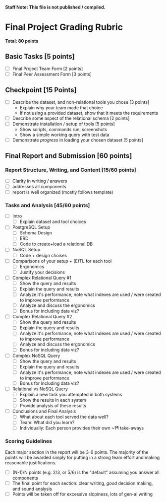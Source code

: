**Staff Note: This file is not published / compiled.**

# Final Project Grading Rubric

**Total: 80 points**

## Basic Tasks [**5 points**]
- [ ] Final Project Team Form [2 points]
- [ ] Final Peer Assessment Form [3 points]

## Checkpoint [**15 Points**]
- [ ] Describe the dataset, and non-relational tools you chose [3 points]
  - Explain why your team made that choice
  - If not using a provided dataset, show that it meets the requirements
- [ ] Describe some aspect of the relational schema [2 points]
- [ ] Demonstrate installation / setup of tools [5 points]
  - Show scripts, commands run, screenshots
  - Show a simple working query with test data
- [ ] Demonstrate _progress_ in loading your chosen dataset [5 points]

## Final Report and Submission [**60 points**]

### Report Structure, Writing, and Content [**15/60 points**]
- [ ] Clarity in writing / answers
- [ ] addresses all components
- [ ] report is well organized (mostly follows template)

### Tasks and Analysis [**45/60 points**]
- [ ] Intro
  - [ ] Explain dataset and tool choices
- [ ] PostgreSQL Setup
  - [ ] Schema Design
  - [ ] ERD
  - [ ] Code to create+load a relational DB
- [ ] NoSQL Setup
  - [ ] Code + design choises
- [ ] Comparisons of your setup + (E)TL for each tool
  - [ ] Ergonomics
  - [ ] Justify your decisions
- [ ] Complex Relational Query #1
  - [ ] Show the query and results
  - [ ] Explain the query and results
  - [ ] Analyze it's performance, note what indexes are used / were created to improve performance
  - [ ] Analyze and discuss the ergonomics
  - [ ] Bonus for including data viz?
- [ ] Complex Relational Query #2
  - [ ] Show the query and results
  - [ ] Explain the query and results
  - [ ] Analyze it's performance, note what indexes are used / were created to improve performance
  - [ ] Analyze and discuss the ergonomics
  - [ ] Bonus for including data viz?
- [ ] Complex NoSQL Query
  - [ ] Show the query and results
  - [ ] Explain the query and results
  - [ ] Analyze it's performance, note what indexes are used / were created to improve performance
  - [ ] Bonus for including data viz?
- [ ] Relational vs NoSQL Query
  - [ ] Explain a new task you attempted in both systems
  - [ ] Show the results in each system
  - [ ] Provide analysis of these results
- [ ] Conclusions and Final Analysis
  - [ ] What about each tool served the data well?
  - [ ] Team: What did you learn?
  - [ ] Individually: Each person provides their own ~1¶ take-aways

### Scoring Guidelines
Each major section in the report will be 3-6 points.
The majority of the points will be awarded simply for putting in a strong team effort and making reasonable justifications.

- [ ] (N-1)/N points (e.g. 2/3, or 5/6) is the "default" assuming you answer all components
- [ ] The final point for each section: clear writing, _good_ decision making, and sound analysis
- [ ] Points will be taken off for excessive slopiness, lots of gen-ai writing
